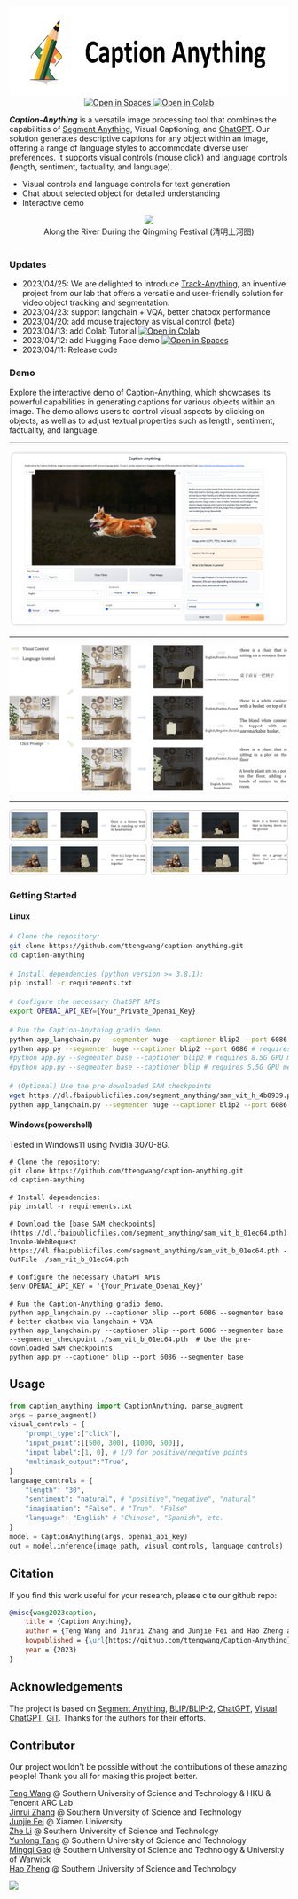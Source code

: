 <div align="center">
    <img src="assets/caption_anything_logo.png" height="160" />
</div>
<div align="center">
<!-- <h1 align="center"> Caption Anything </h1> -->
<a src="https://img.shields.io/badge/%F0%9F%A4%97-Open%20in%20Spaces-blue" href="https://huggingface.co/spaces/TencentARC/Caption-Anything">
    <img src="https://img.shields.io/badge/%F0%9F%A4%97-Open%20in%20Spaces-blue" alt="Open in Spaces">
</a>
<a src="https://colab.research.google.com/assets/colab-badge.svg" href="https://colab.research.google.com/github/ttengwang/Caption-Anything/blob/main/notebooks/tutorial.ipynb">
    <img src="https://colab.research.google.com/assets/colab-badge.svg" alt="Open in Colab">
</a>
</div>

***Caption-Anything*** is a versatile image processing tool that combines the capabilities of [Segment Anything](https://github.com/facebookresearch/segment-anything), Visual Captioning, and [ChatGPT](https://openai.com/blog/chatgpt). Our solution generates descriptive captions for any object within an image, offering a range of language styles to accommodate diverse user preferences. It supports visual controls (mouse click) and language controls (length, sentiment, factuality, and language).
* Visual controls and language controls for text generation
* Chat about selected object for detailed understanding
* Interactive demo

<div align=center>
<img src="./assets/qingming.gif" />
<br>    
Along the River During the Qingming Festival (清明上河图)
</div>
<br> 

### Updates
* 2023/04/25: We are delighted to introduce [Track-Anything](https://github.com/gaomingqi/Track-Anything), an inventive project from our lab that offers a versatile and user-friendly solution for video object tracking and segmentation.
* 2023/04/23: support langchain + VQA, better chatbox performance
* 2023/04/20: add mouse trajectory as visual control (beta)
* 2023/04/13: add Colab Tutorial <a src="https://colab.research.google.com/assets/colab-badge.svg" href="https://colab.research.google.com/github/ttengwang/Caption-Anything/blob/main/notebooks/tutorial.ipynb"> <img src="https://colab.research.google.com/assets/colab-badge.svg" alt="Open in Colab"> </a>
* 2023/04/12: add Hugging Face demo <a src="https://img.shields.io/badge/%F0%9F%A4%97-Open%20in%20Spaces-blue" href="https://huggingface.co/spaces/TencentARC/Caption-Anything"> <img src="https://img.shields.io/badge/%F0%9F%A4%97-Open%20in%20Spaces-blue" alt="Open in Spaces"></a>
* 2023/04/11: Release code

### Demo
Explore the interactive demo of Caption-Anything, which showcases its powerful capabilities in generating captions for various objects within an image. The demo allows users to control visual aspects by clicking on objects, as well as to adjust textual properties such as length, sentiment, factuality, and language.

---

![](./assets/UI.png)

---

![](./assets/demo1.png)

---

![](./assets/demo2.png)

### Getting Started

#### Linux
```bash
# Clone the repository:
git clone https://github.com/ttengwang/caption-anything.git
cd caption-anything

# Install dependencies (python version >= 3.8.1):
pip install -r requirements.txt

# Configure the necessary ChatGPT APIs
export OPENAI_API_KEY={Your_Private_Openai_Key}

# Run the Caption-Anything gradio demo.
python app_langchain.py --segmenter huge --captioner blip2 --port 6086 # better chatbox via langchain + VQA, requires 13G GPU memory
python app.py --segmenter huge --captioner blip2 --port 6086 # requires 12G GPU memory
#python app.py --segmenter base --captioner blip2 # requires 8.5G GPU memory
#python app.py --segmenter base --captioner blip # requires 5.5G GPU memory

# (Optional) Use the pre-downloaded SAM checkpoints
wget https://dl.fbaipublicfiles.com/segment_anything/sam_vit_h_4b8939.pth ./sam_vit_h_4b8939.pth
python app_langchain.py --segmenter huge --captioner blip2 --port 6086 --segmenter_checkpoint ./sam_vit_b_01ec64.pth  # requires 11.7G GPU memory
```

#### Windows(powershell)
Tested in Windows11 using Nvidia 3070-8G.

```shell
# Clone the repository:
git clone https://github.com/ttengwang/caption-anything.git
cd caption-anything

# Install dependencies:
pip install -r requirements.txt

# Download the [base SAM checkpoints](https://dl.fbaipublicfiles.com/segment_anything/sam_vit_b_01ec64.pth).
Invoke-WebRequest https://dl.fbaipublicfiles.com/segment_anything/sam_vit_b_01ec64.pth -OutFile ./sam_vit_b_01ec64.pth

# Configure the necessary ChatGPT APIs
$env:OPENAI_API_KEY = '{Your_Private_Openai_Key}'

# Run the Caption-Anything gradio demo.
python app_langchain.py --captioner blip --port 6086 --segmenter base # better chatbox via langchain + VQA
python app_langchain.py --captioner blip --port 6086 --segmenter base --segmenter_checkpoint ./sam_vit_b_01ec64.pth  # Use the pre-downloaded SAM checkpoints
python app.py --captioner blip --port 6086 --segmenter base 
```

## Usage
```python
from caption_anything import CaptionAnything, parse_augment
args = parse_augment()
visual_controls = {
    "prompt_type":["click"],
    "input_point":[[500, 300], [1000, 500]],
    "input_label":[1, 0], # 1/0 for positive/negative points
    "multimask_output":"True",
}
language_controls = {
    "length": "30",
    "sentiment": "natural", # "positive","negative", "natural"
    "imagination": "False", # "True", "False"
    "language": "English" # "Chinese", "Spanish", etc.
}
model = CaptionAnything(args, openai_api_key)
out = model.inference(image_path, visual_controls, language_controls)
```
## Citation
If you find this work useful for your research, please cite our github repo:

```bibtex
@misc{wang2023caption,
    title = {Caption Anything},
    author = {Teng Wang and Jinrui Zhang and Junjie Fei and Hao Zheng and Zhe Li and Yunlong Tang and Mingqi Gao},
    howpublished = {\url{https://github.com/ttengwang/Caption-Anything}},
    year = {2023}
}
```
## Acknowledgements
The project is based on [Segment Anything](https://github.com/facebookresearch/segment-anything), [BLIP/BLIP-2](https://github.com/salesforce/LAVIS), [ChatGPT](https://openai.com/blog/chatgpt), [Visual ChatGPT](https://github.com/microsoft/TaskMatrix), [GiT](https://github.com/microsoft/GenerativeImage2Text). Thanks for the authors for their efforts.
## Contributor
Our project wouldn't be possible without the contributions of these amazing people! Thank you all for making this project better.

[Teng Wang](http://ttengwang.com/) @ Southern University of Science and Technology & HKU & Tencent ARC Lab \
[Jinrui Zhang](https://github.com/zjr2000) @ Southern University of Science and Technology \
[Junjie Fei](https://github.com/JunjieFei) @ Xiamen University \
[Zhe Li](https://github.com/memoryunreal) @ Southern University of Science and Technology \
[Yunlong Tang](https://github.com/yunlong10) @ Southern University of Science and Technology \
[Mingqi Gao](https://mingqigao.com/) @ Southern University of Science and Technology & University of Warwick \
[Hao Zheng](https://github.com/zh-plus) @ Southern University of Science and Technology

<a href="https://github.com/ttengwang/Caption-Anything/graphs/contributors">
  <img src="https://contrib.rocks/image?repo=ttengwang/Caption-Anything" />
</a>
